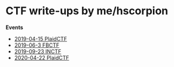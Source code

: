 # CTF write-ups by me/hscorpion

**Events**

 - [2019-04-15 PlaidCTF](/plaid2019/README.md)
 - [2019-06-3 FBCTF](fbctf2019/README.md)
 - [2019-09-23 INCTF](inctf2019/README.md)
 - [2020-04-22 PlaidCTF](plaid2020/README.md)
